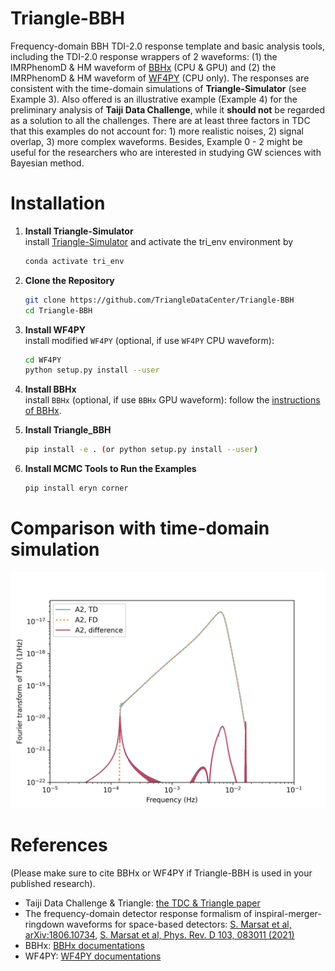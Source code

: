 # Triangle-BBH
Frequency-domain BBH TDI-2.0 response template and basic analysis tools, including the TDI-2.0 response wrappers of 2 waveforms: (1) the IMRPhenomD \& HM waveform of [BBHx](https://github.com/mikekatz04/BBHx) (CPU \& GPU) and (2) the  IMRPhenomD \& HM waveform of [WF4PY](https://github.com/CosmoStatGW/WF4Py) (CPU only). 
The responses are consistent with the time-domain simulations of **Triangle-Simulator** (see Example 3). 
Also offered is an illustrative example (Example 4) for the preliminary analysis of **Taiji Data Challenge**, while it **should not** be regarded as a solution to all the challenges. 
There are at least three factors in TDC that this examples do not account for: 1) more realistic noises, 2) signal overlap, 3) more complex waveforms. 
Besides, Example 0 - 2 might be useful for the researchers who are interested in studying GW sciences with Bayesian method.    

# Installation 
1. **Install Triangle-Simulator**    
   install [Triangle-Simulator](https://github.com/TriangleDataCenter/Triangle-Simulator) and activate the tri_env environment by
   ```sh 
   conda activate tri_env 
   ```
2. **Clone the Repository**    
   ```sh
   git clone https://github.com/TriangleDataCenter/Triangle-BBH 
   cd Triangle-BBH
   ```
3. **Install WF4PY**    
   install modified `WF4PY` (optional, if use ``WF4PY`` CPU waveform): 
   ```sh
   cd WF4PY 
   python setup.py install --user  
   ```
4. **Install BBHx**    
   install ``BBHx`` (optional, if use `BBHx` GPU waveform): follow the [instructions of BBHx](https://mikekatz04.github.io/BBHx/html/index.html).
   
5. **Install Triangle_BBH** 
   ```sh   
   pip install -e . (or python setup.py install --user)
   ```
6. **Install MCMC Tools to Run the Examples** 
   ```sh
   pip install eryn corner  
   ```

# Comparison with time-domain simulation 
![image](Figures/TD_vs_FD.jpg)

# References
(Please make sure to cite BBHx or WF4PY if Triangle-BBH is used in your published research).

- Taiji Data Challenge \& Triangle: [the TDC \& Triangle paper](TBD)
- The frequency-domain detector response formalism of inspiral-merger-ringdown waveforms for space-based detectors: [S. Marsat et al, arXiv:1806.10734](https://arxiv.org/abs/1806.10734), [S. Marsat et al, Phys. Rev. D 103, 083011 (2021)](https://doi.org/10.1103/PhysRevD.103.083011)
- BBHx: [BBHx documentations](https://mikekatz04.github.io/BBHx/html/index.html)
- WF4PY: [WF4PY documentations](https://wf4py.readthedocs.io/en/latest/index.html)
